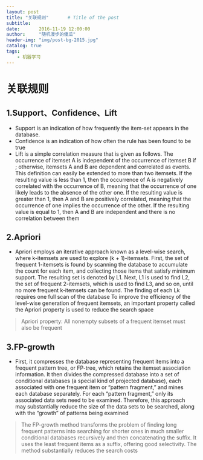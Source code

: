 ```yaml
---
layout: post
title: "关联规则"       # Title of the post
subtitle:  
date:       2016-11-19 12:00:00
author:     "随机漫步的傻瓜"
header-img: "img/post-bg-2015.jpg"
catalog: true
tags:
    - 机器学习
---
```


# 关联规则

## 1.Support、Confidence、Lift
- Support is an indication of how frequently the item-set appears in the database.
- Confidence is an indication of how often the rule has been found to be true
- Lift is a simple correlation measure that is given as follows. The occurrence of itemset A is independent of the occurrence of itemset B if ; otherwise, itemsets A and B are dependent and correlated as events. This definition can easily be extended to more than two itemsets.
If the resulting value is less than 1, then the occurrence of A is negatively correlated with the occurrence of B, meaning that the occurrence of one likely leads to the absence of the other one. If the resulting value is greater than 1, then A and B are positively correlated, meaning that the occurrence of one implies the occurrence of the other. If the resulting value is equal to 1, then A and B are independent and there is no correlation between them

## 2.Apriori
- Apriori employs an iterative approach known as a level-wise search, where k-itemsets are used to explore (k + 1)-itemsets. First, the set of frequent 1-itemsets is found by scanning the database to accumulate the count for each item, and collecting those items that satisfy minimum support. The resulting set is denoted by L1. Next, L1 is used to find L2, the set of frequent 2-itemsets, which is used to find L3, and so on, until no more frequent k-itemsets can be found. The finding of each Lk requires one full scan of the database
To improve the efficiency of the level-wise generation of frequent itemsets, an important property called the Apriori property is used to reduce the search space
>Apriori property: All nonempty subsets of a frequent itemset must also be frequent

## 3.FP-growth
- First, it compresses the database representing frequent items into a frequent pattern tree, or FP-tree, which retains the itemset association information. It then divides the compressed database into a set of conditional databases (a special kind of projected database), each associated with one frequent item or “pattern fragment,” and mines each database separately. For each “pattern fragment,” only its associated data sets need to be examined. Therefore, this approach may substantially reduce the size of the data sets to be searched, along with the “growth” of patterns being examined

>The FP-growth method transforms the problem of finding long frequent patterns into searching for shorter ones in much smaller conditional databases recursively and then concatenating the suffix. It uses the least frequent items as a suffix, offering good selectivity. The method substantially reduces the search costs
